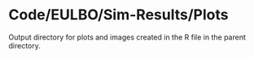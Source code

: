 # Code/EULBO/Sim-Results/Plots

Output directory for plots and images created in the R file in the parent directory.